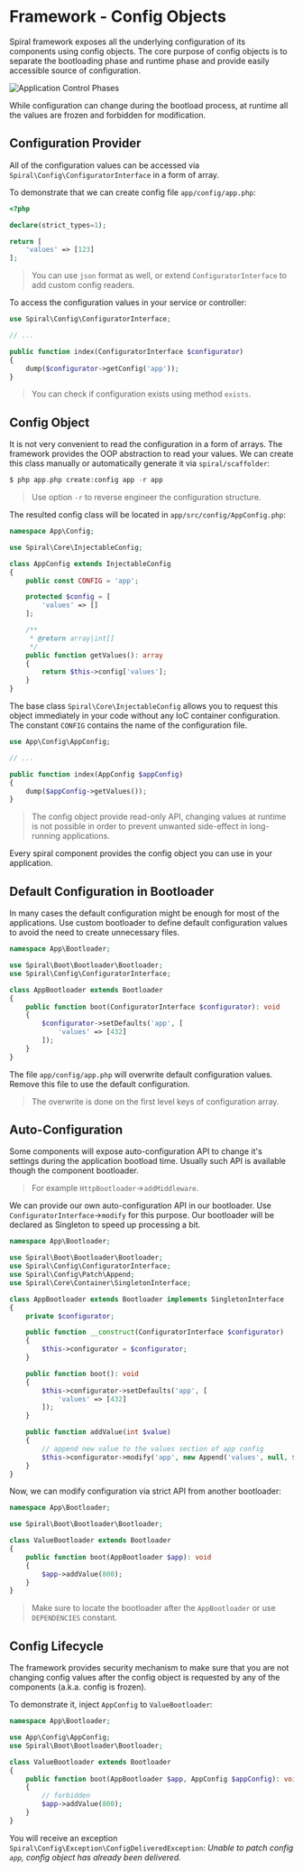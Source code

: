 # Framework - Config Objects
Spiral framework exposes all the underlying configuration of its components using config objects. The core purpose of config
objects is to separate the bootloading phase and runtime phase and provide easily accessible source of configuration.

![Application Control Phases](https://user-images.githubusercontent.com/796136/64906478-e213ff80-d6ef-11e9-839e-95bac78ef147.png)

While configuration can change during the bootload process, at runtime all the values are frozen and forbidden for modification.

## Configuration Provider
All of the configuration values can be accessed via `Spiral\Config\ConfiguratorInterface` in a form of array.

To demonstrate that we can create config file `app/config/app.php`:

```php
<?php

declare(strict_types=1);

return [
    'values' => [123]
];
```

> You can use `json` format as well, or extend `ConfiguratorInterface` to add custom config readers.

To access the configuration values in your service or controller:

```php
use Spiral\Config\ConfiguratorInterface;

// ...

public function index(ConfiguratorInterface $configurator)
{
    dump($configurator->getConfig('app'));
}
```

> You can check if configuration exists using method `exists`. 

## Config Object
It is not very convenient to read the configuration in a form of arrays. The framework provides the OOP abstraction to 
read your values. We can create this class manually or automatically generate it via `spiral/scaffolder`:

```php
$ php app.php create:config app -r app
``` 

> Use option `-r` to reverse engineer the configuration structure.

The resulted config class will be located in `app/src/config/AppConfig.php`:

```php
namespace App\Config;

use Spiral\Core\InjectableConfig;

class AppConfig extends InjectableConfig
{
    public const CONFIG = 'app';

    protected $config = [
        'values' => []
    ];

    /**
     * @return array|int[]
     */
    public function getValues(): array
    {
        return $this->config['values'];
    }
}
``` 

The base class `Spiral\Core\InjectableConfig` allows you to request this object immediately in your code without any
IoC container configuration. The constant `CONFIG` contains the name of the configuration file.

```php
use App\Config\AppConfig;

// ...

public function index(AppConfig $appConfig)
{
    dump($appConfig->getValues());
}
```

> The config object provide read-only API, changing values at runtime is not possible in order to prevent unwanted side-effect
in long-running applications.

Every spiral component provides the config object you can use in your application.

## Default Configuration in Bootloader
In many cases the default configuration might be enough for most of the applications. Use custom bootloader to define default
configuration values to avoid the need to create unnecessary files.

```php
namespace App\Bootloader;

use Spiral\Boot\Bootloader\Bootloader;
use Spiral\Config\ConfiguratorInterface;

class AppBootloader extends Bootloader
{
    public function boot(ConfiguratorInterface $configurator): void
    {
        $configurator->setDefaults('app', [
            'values' => [432]
        ]);
    }
}
```

The file `app/config/app.php` will overwrite default configuration values. Remove this file to use the default configuration.

> The overwrite is done on the first level keys of configuration array.

## Auto-Configuration
Some components will expose auto-configuration API to change it's settings during the application bootload time. Usually 
such API is available though the component bootloader. 

> For example `HttpBootloader`->`addMiddleware`.

We can provide our own auto-configuration API in our bootloader. Use `ConfiguratorInterface`->`modify` for this purpose.
Our bootloader will be declared as Singleton to speed up processing a bit. 

```php
namespace App\Bootloader;

use Spiral\Boot\Bootloader\Bootloader;
use Spiral\Config\ConfiguratorInterface;
use Spiral\Config\Patch\Append;
use Spiral\Core\Container\SingletonInterface;

class AppBootloader extends Bootloader implements SingletonInterface
{
    private $configurator;

    public function __construct(ConfiguratorInterface $configurator)
    {
        $this->configurator = $configurator;
    }

    public function boot(): void
    {
        $this->configurator->setDefaults('app', [
            'values' => [432]
        ]);
    }

    public function addValue(int $value)
    {
        // append new value to the values section of app config
        $this->configurator->modify('app', new Append('values', null, $value));
    }
}
```

Now, we can modify configuration via strict API from another bootloader:

```php
namespace App\Bootloader;

use Spiral\Boot\Bootloader\Bootloader;

class ValueBootloader extends Bootloader
{
    public function boot(AppBootloader $app): void
    {
        $app->addValue(800);
    }
}
```

> Make sure to locate the bootloader after the `AppBootloader` or use `DEPENDENCIES` constant.

## Config Lifecycle
The framework provides security mechanism to make sure that you are not changing config values after the config object
is requested by any of the components (a.k.a. config is frozen).

To demonstrate it, inject `AppConfig` to `ValueBootloader`:

```php
namespace App\Bootloader;

use App\Config\AppConfig;
use Spiral\Boot\Bootloader\Bootloader;

class ValueBootloader extends Bootloader
{
    public function boot(AppBootloader $app, AppConfig $appConfig): void
    {
        // forbidden
        $app->addValue(800);
    }
}
```

You will receive an exception `Spiral\Config\Exception\ConfigDeliveredException`: *Unable to patch config `app`, 
config object has already been delivered.*
